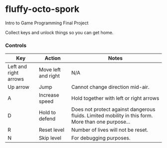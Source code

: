 # fluffy-octo-spork
Intro to Game Programming Final Project

Collect keys and unlock things so you can get home.

### Controls

| Key           | Action        |Notes  |
| ------------- |-------------| -----|
| Left and right arrows      | Move left and right |  N/A |
| Up arrow      | Jump     |  Cannot change direction mid-air.  |
| A | Increase speed    |  Hold together with left or right arrows |
| D | Hold to defend    | Does not protect against dangerous fluids. Limited mobility in this form. More than one purpose...|
| R | Reset level	   | Number of lives will not be reset.|
| N | Skip level | For debugging purposes. |
